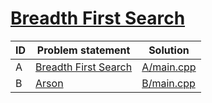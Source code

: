 # [Breadth First Search](https://www.e-olymp.com/ru/contests/9208)




| ID | Problem statement                                                               | Solution                 |
|----|---------------------------------------------------------------------------------|--------------------------|
| A  | [Breadth First Search](https://www.e-olymp.com/en/contests/9208/problems/80028) | [A/main.cpp](A/main.cpp) |
| B  | [Arson](https://www.e-olymp.com/en/contests/9208/problems/80029)                | [B/main.cpp](B/main.cpp) |

